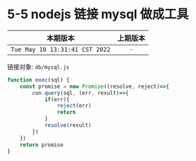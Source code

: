 # 5-5 nodejs 链接 mysql 做成工具 

|本期版本| 上期版本
|:---:|:---:
`Tue May 10 13:31:41 CST 2022` | `-`



链接对象: `db/mysql.js`

```js
function exec(sql) {
	const promise = new Promise((resolve, reject)=>{
		con.query(sql, (err, result)=>{
			if(err){
				reject(err)
				return
			}
			resolve(result)
		})
	})
	return promise
}
```